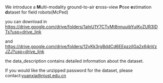 We introduce a **M**ulti-modality ground-to-air **c**ross-view **P**ose **e**stimation **d**ataset for field robots(McPed)

you can download in https://drive.google.com/drive/folders/1alnU1Y7CTvMt8nnuuibYuiKvZUR3IDTs?usp=drive_link

and https://drive.google.com/drive/folders/12yKk3rgBddCd6EEpzziIGa2x64nVzJZJ?usp=drive_link

the data_description contains detailed information about the dataset.

If you would like the unzipped password for the dataset, please contact:<yuanxia@njust.edu.cn>
